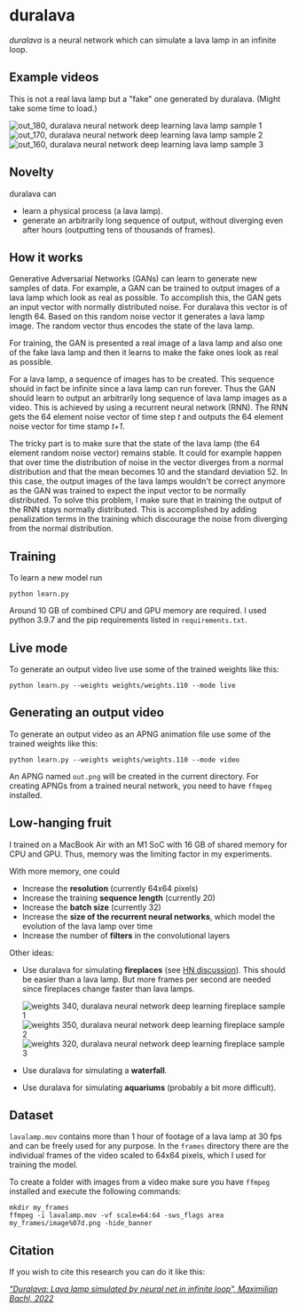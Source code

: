 # duralava
*duralava* is a neural network which can simulate a lava lamp in an infinite loop.

## Example videos

This is not a real lava lamp but a "fake" one generated by duralava. (Might take some time to load.)

![out_180, duralava neural network deep learning lava lamp sample 1](https://user-images.githubusercontent.com/1943719/152648707-41552c03-5f45-4727-a4ae-6cb5c0aefab6.png)
![out_170, duralava neural network deep learning lava lamp sample 2](https://user-images.githubusercontent.com/1943719/152648713-36c848d6-aba0-436d-8630-a5c2f3c332ca.png)
![out_160, duralava neural network deep learning lava lamp sample 3](https://user-images.githubusercontent.com/1943719/152648716-6c27c629-7fec-44c8-a9b5-5811f070e579.png)

## Novelty

duralava can
* learn a physical process (a lava lamp). 
* generate an arbitrarily long sequence of output, without diverging even after hours (outputting tens of thousands of frames).

## How it works

Generative Adversarial Networks (GANs) can learn to generate new samples of data. For example, a GAN can be trained to output images of a lava lamp which look as real as possible. To accomplish this, the GAN gets an input vector with normally distributed noise. For duralava this vector is of length 64. Based on this random noise vector it generates a lava lamp image. The random vector thus encodes the state of the lava lamp. 

For training, the GAN is presented a real image of a lava lamp and also one of the fake lava lamp and then it learns to make the fake ones look as real as possible. 

For a lava lamp, a sequence of images has to be created. This sequence should in fact be infinite since a lava lamp can run forever. Thus the GAN should learn to output an arbitrarily long sequence of lava lamp images as a video. This is achieved by using a recurrent neural network (RNN). The RNN gets the 64 element noise vector of time step *t* and outputs the 64 element noise vector for time stamp *t+1*. 

The tricky part is to make sure that the state of the lava lamp (the 64 element random noise vector) remains stable. It could for example happen that over time the distribution of noise in the vector diverges from a normal distribution and that the mean becomes 10 and the standard deviation 52. In this case, the output images of the lava lamps wouldn't be correct anymore as the GAN was trained to expect the input vector to be normally distributed. To solve this problem, I make sure that in training the output of the RNN stays normally distributed. This is accomplished by adding penalization terms in the training which discourage the noise from diverging from the normal distribution. 

<!-- Also, the 64 element noise vector is normalized to standard deviation 1 and mean 0 after every step. -->
## Training

To learn a new model run

    python learn.py
    
Around 10 GB of combined CPU and GPU memory are required. I used python 3.9.7 and the pip requirements listed in ```requirements.txt```. 

## Live mode

To generate an output video live use some of the trained weights like this: 

    python learn.py --weights weights/weights.110 --mode live
    
## Generating an output video

To generate an output video as an APNG animation file use some of the trained weights like this: 

    python learn.py --weights weights/weights.110 --mode video
    
An APNG named ```out.png``` will be created in the current directory. For creating APNGs from a trained neural network, you need to have ```ffmpeg``` installed.  

## Low-hanging fruit

I trained on a MacBook Air with an M1 SoC with 16 GB of shared memory for CPU and GPU. Thus, memory was the limiting factor in my experiments. 

With more memory, one could 
* Increase the **resolution** (currently 64x64 pixels)
* Increase the training **sequence length** (currently 20)
* Increase the **batch size** (currently 32)
* Increase the **size of the recurrent neural networks**, which model the evolution of the lava lamp over time
* Increase the number of **filters** in the convolutional layers

Other ideas:
* Use duralava for simulating **fireplaces** (see [HN discussion](https://news.ycombinator.com/item?id=30234732)). This should be easier than a lava lamp. But more frames per second are needed since fireplaces change faster than lava lamps. 

    ![weights 340, duralava neural network deep learning fireplace sample 1](https://user-images.githubusercontent.com/1943719/225874678-05d3cd52-02ff-46a7-a12c-fad31179fe63.png)![weights 350, duralava neural network deep learning fireplace sample 2](https://user-images.githubusercontent.com/1943719/225876142-db396055-4a58-4b29-a443-54fb531d2566.png)![weights 320, duralava neural network deep learning fireplace sample 3](https://user-images.githubusercontent.com/1943719/225877091-daca4054-b5da-4cae-8c00-9f4ce0f12e3d.png)



* Use duralava for simulating a **waterfall**.
* Use duralava for simulating **aquariums** (probably a bit more difficult).

## Dataset

```lavalamp.mov``` contains more than 1 hour of footage of a lava lamp at 30 fps and can be freely used for any purpose. In the ```frames``` directory there are the individual frames of the video scaled to 64x64 pixels, which I used for training the model. 

To create a folder with images from a video make sure you have ```ffmpeg``` installed and execute the following commands:

    mkdir my_frames
    ffmpeg -i lavalamp.mov -vf scale=64:64 -sws_flags area my_frames/image%07d.png -hide_banner

## Citation

If you wish to cite this research you can do it like this: 

[*"Duralava: Lava lamp simulated by neural net in infinite loop", Maximilian Bachl, 2022*](https://scholar.google.com/citations?view_op=view_citation&hl=en&user=llysaaMAAAAJ&citation_for_view=llysaaMAAAAJ:5nxA0vEk-isC)

